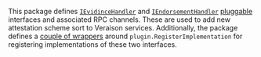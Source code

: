 This package defines [`IEvidinceHandler`](ievidecehandler.go) and
[`IEndorsementHandler`](iendorsementhandler.go) [pluggable](../plugin/README.md)
interfaces and associated RPC channels. These are used to add new attestation
scheme sort to Veraison services. Additionally, the package defines a [couple
of wrappers](plugin.go) around `plugin.RegisterImplementation` for registering
implementations of these two interfaces.
